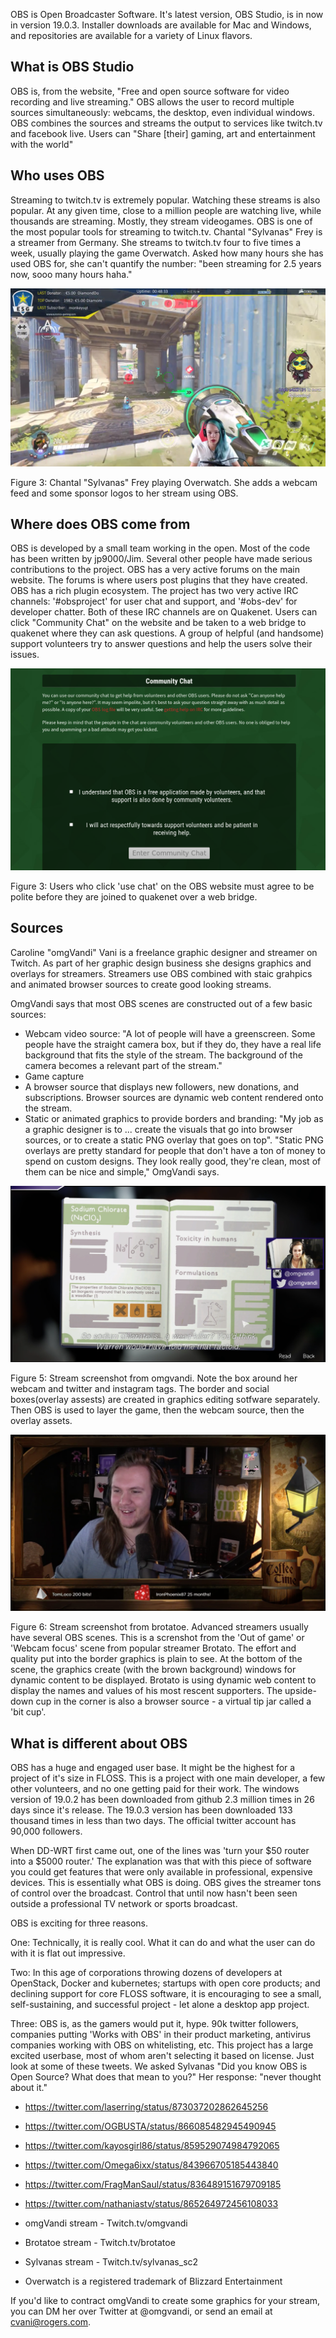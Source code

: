 OBS is Open Broadcaster Software. It's latest version, OBS Studio, is in now in version 19.0.3. Installer downloads are available for Mac and Windows, and repositories are available for a variety of Linux flavors.

## What is OBS Studio

OBS is, from the website, "Free and open source software for video recording and live streaming." OBS allows the user to record multiple sources simultaneously: webcams, the desktop, even individual windows. OBS combines the sources and streams the output to services like twitch.tv and facebook live. Users can "Share [their] gaming, art and entertainment with the world"


## Who uses OBS

Streaming to twitch.tv is extremely popular. Watching these streams is also popular. At any given time, close to a million people are watching live, while thousands are streaming. Mostly, they stream videogames. OBS is one of the most popular tools for streaming to twitch.tv. Chantal "Sylvanas" Frey is a streamer from Germany. She streams to twitch.tv four to five times a week, usually playing the game Overwatch. Asked how many hours she has used OBS for, she can't quantify the number:  "been streaming for 2.5 years now, sooo many hours haha."


![Sylvanas Stream Capture](sylvanas_sc2_cap.png)

Figure 3: Chantal "Sylvanas" Frey playing Overwatch. She adds a webcam feed and some sponsor logos to her stream using OBS.


## Where does OBS come from

OBS is developed by a small team working in the open. Most of the code has been written by jp9000/Jim. Several other people have made serious contributions to the project.  OBS has a very active forums on the main website. The forums is where users post plugins that they have created.  OBS has a rich plugin ecosystem. The project has two very active IRC channels: '#obsproject' for user chat and support, and '#obs-dev' for developer chatter. Both of these IRC channels are on Quakenet. Users can click "Community Chat" on the website and be taken to a web bridge to quakenet where they can ask questions. A group of helpful (and handsome) support volunteers try to answer questions and help the users solve their issues.

![Community chat guidelines](ob-community-chat-agreement.png)

Figure 3: Users who click 'use chat' on the OBS website must agree to be polite before they are joined to quakenet over a web bridge.

## Sources

Caroline "omgVandi" Vani is a freelance graphic designer and streamer on Twitch. As part of her graphic design business she designs graphics and overlays for streamers. Streamers use OBS combined with staic grahpics and animated browser sources to create good looking streams.

OmgVandi says that most OBS scenes are constructed out of a few basic sources:

* Webcam video source: "A lot of people will have a greenscreen. Some people have the straight camera box, but if they do, they have a real life background that fits the style of the stream. The background of the camera becomes a relevant part of the stream." 
* Game capture
* A browser source that displays new followers, new donations, and subscriptions. Browser sources are dynamic web content rendered onto the stream. 
* Static or animated graphics to provide borders and branding: "My job as a graphic designer is to ... create the visuals that go into browser sources, or to create a static PNG overlay that goes on top". "Static PNG overlays are pretty standard for people that don't have a ton of money to spend on custom designs. They look really good, they're clean, most of them can be nice and simple," OmgVandi says. 

![OmgVandi Stream Capture](omgvandi_screenshot.png)

Figure 5: Stream screenshot from omgvandi. Note the box around her webcam and twitter and instagram tags. The border and social boxes(overlay assests) are created in graphics editing sotfware separately. Then OBS is used to layer the game, then the webcam source, then the overlay assets.


![Brotatoe Stream Capture](brotato_screenshot.png)

Figure 6: Stream screenshot from brotatoe. Advanced streamers usually have several OBS scenes. This is a screnshot from the 'Out of game' or 'Webcam focus' scene from popular streamer Brotato. The effort and quality put into the border graphics is plain to see. At the bottom of the scene, the graphics create (with the brown background) windows for dynamic content to be displayed. Brotato is using dynamic web content to display the names and values of his most rescent supporters. The upside-down cup in the corner is also a browser source - a virtual tip jar called a 'bit cup'.


## What is different about OBS

OBS has a huge and engaged user base. It might be the highest for a project of it's size in FLOSS. This is a project with one main developer, a few other volunteers, and no one getting paid for their work. The windows version of 19.0.2 has been downloaded from github 2.3 million times in 26 days since it's release. The 19.0.3 version has been downloaded 133 thousand times in less than two days. The official twitter account has 90,000 followers.

When DD-WRT first came out, one of the lines was 'turn your $50 router into a $5000 router.' The explanation was that with this piece of software you could get features that were only available in professional, expensive devices. This is essentially what OBS is doing. OBS gives the streamer tons of control over the broadcast. Control that until now hasn't been seen outside a professional TV network or sports broadcast.

OBS is exciting for three reasons. 

One: Technically, it is really cool. What it can do and what the user can do with it is flat out impressive.

Two: In this age of corporations throwing dozens of developers at OpenStack, Docker and kubernetes; startups with open core products; and declining support for core FLOSS software, it is encouraging to see a small, self-sustaining, and successful project - let alone a desktop app project.

Three: OBS is, as the gamers would put it, hype. 90k twitter followers, companies putting 'Works with OBS' in their product marketing, antivirus companies working with OBS on whitelisting, etc. This project has a large excited userbase, most of whom aren't selecting it based on license.  Just look at some of these tweets. We asked Sylvanas "Did you know OBS is Open Source? What does that mean to you?" Her response: "never thought about it."

* https://twitter.com/laserring/status/873037202862645256
* https://twitter.com/OGBUSTA/status/866085482945490945
* https://twitter.com/kayosgirl86/status/859529074984792065
* https://twitter.com/Omega6ixx/status/843966705185443840
* https://twitter.com/FragManSaul/status/836489151679709185
* https://twitter.com/nathaniastv/status/865264972456108033


* omgVandi stream - Twitch.tv/omgvandi
* Brotatoe stream - Twitch.tv/brotatoe
* Sylvanas stream - Twitch.tv/sylvanas_sc2
* Overwatch is a registered trademark of Blizzard Entertainment

If you'd like to contract omgVandi to create some graphics for your stream, you can DM her over Twitter at @omgvandi, or send an email at cvani@rogers.com.

